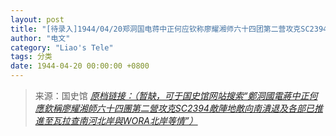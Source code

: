 ```yaml
---
layout: post
title: "[待录入]1944/04/20郑洞国电蒋中正何应钦称廖耀湘师六十四团第二营攻克SC2394敌阵地敌向南溃退及各部已推进至瓦拉查南河北岸与WORA北岸等情"
author: "电文"
category: "Liao's Tele"
tags: 分类
date: 1944-04-20 00:00:00 +0800
---
```

> 来源：国史馆 [*原档链接：（暂缺，可于国史馆网站搜索“鄭洞國電蔣中正何應欽稱廖耀湘師六十四團第二營攻克SC2394敵陣地敵向南潰退及各部已推進至瓦拉查南河北岸與WORA北岸等情”）*]()
